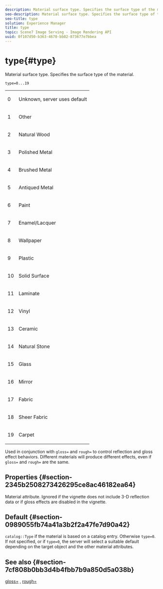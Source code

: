 ```yaml
---
description: Material surface type. Specifies the surface type of the material.
seo-description: Material surface type. Specifies the surface type of the material.
seo-title: type
solution: Experience Manager
title: type
topic: Scene7 Image Serving - Image Rendering API
uuid: 0f107d50-b363-4670-bb02-873677e7bbea
---
```


# type{#type}

Material surface type. Specifies the surface type of the material.

 `type=0...19`

<table id="simpletable_482728CD58144E7BBB2912B2F105FDCA"> 
 <tr class="strow"> 
  <td class="stentry"> <p>0 </p></td> 
  <td class="stentry"> <p>Unknown, server uses default </p></td> 
 </tr> 
 <tr class="strow"> 
  <td class="stentry"> <p>1 </p></td> 
  <td class="stentry"> <p>Other </p> </td> 
 </tr> 
 <tr class="strow"> 
  <td class="stentry"> <p>2 </p></td> 
  <td class="stentry"> <p>Natural Wood </p></td> 
 </tr> 
 <tr class="strow"> 
  <td class="stentry"> <p>3 </p></td> 
  <td class="stentry"> <p>Polished Metal </p></td> 
 </tr> 
 <tr class="strow"> 
  <td class="stentry"> <p>4 </p></td> 
  <td class="stentry"> <p>Brushed Metal </p></td> 
 </tr> 
 <tr class="strow"> 
  <td class="stentry"> <p>5 </p></td> 
  <td class="stentry"> <p>Antiqued Metal </p></td> 
 </tr> 
 <tr class="strow"> 
  <td class="stentry"> <p>6 </p></td> 
  <td class="stentry"> <p>Paint </p></td> 
 </tr> 
 <tr class="strow"> 
  <td class="stentry"> <p>7 </p></td> 
  <td class="stentry"> <p>Enamel/Lacquer </p></td> 
 </tr> 
 <tr class="strow"> 
  <td class="stentry"> <p>8 </p></td> 
  <td class="stentry"> <p>Wallpaper </p></td> 
 </tr> 
 <tr class="strow"> 
  <td class="stentry"> <p>9 </p></td> 
  <td class="stentry"> <p>Plastic </p></td> 
 </tr> 
 <tr class="strow"> 
  <td class="stentry"> <p>10 </p></td> 
  <td class="stentry"> <p>Solid Surface </p></td> 
 </tr> 
 <tr class="strow"> 
  <td class="stentry"> <p>11 </p></td> 
  <td class="stentry"> <p>Laminate </p></td> 
 </tr> 
 <tr class="strow"> 
  <td class="stentry"> <p>12 </p></td> 
  <td class="stentry"> <p>Vinyl </p></td> 
 </tr> 
 <tr class="strow"> 
  <td class="stentry"> <p>13 </p></td> 
  <td class="stentry"> <p>Ceramic </p></td> 
 </tr> 
 <tr class="strow"> 
  <td class="stentry"> <p>14 </p></td> 
  <td class="stentry"> <p>Natural Stone </p></td> 
 </tr> 
 <tr class="strow"> 
  <td class="stentry"> <p>15 </p></td> 
  <td class="stentry"> <p>Glass </p></td> 
 </tr> 
 <tr class="strow"> 
  <td class="stentry"> <p>16 </p></td> 
  <td class="stentry"> <p>Mirror </p></td> 
 </tr> 
 <tr class="strow"> 
  <td class="stentry"> <p>17 </p></td> 
  <td class="stentry"> <p>Fabric </p></td> 
 </tr> 
 <tr class="strow"> 
  <td class="stentry"> <p>18 </p></td> 
  <td class="stentry"> <p>Sheer Fabric </p></td> 
 </tr> 
 <tr class="strow"> 
  <td class="stentry"> <p>19 </p></td> 
  <td class="stentry"> <p>Carpet </p></td> 
 </tr> 
</table>

Used in conjunction with `gloss=` and `rough=` to control reflection and gloss effect behaviors. Different materials will produce different effects, even if `gloss=` and `rough=` are the same.

## Properties {#section-2345b2508273426295ce8ac46182ea64}

Material attribute. Ignored if the vignette does not include 3-D reflection data or if gloss effects are disabled in the vignette.

## Default {#section-0989055fb74a41a3b2f2a47fe7d90a42}

`catalog::Type` if the material is based on a catalog entry. Otherwise `type=0`. If not specified, or if `type=0`, the server will select a suitable default depending on the target object and the other material attributes.

## See also {#section-7cf808b0bb3d4b4fbb7b9a850d5a038b}

[gloss=](../../../../../ir-api/http-protocol/image-rendering-api-ref/c-ir-http-protocol-ref/c-ir-http-protocol-command-reference/r-ir-http-gloss.md#reference-325aef2ee51e4e1584a06047427340ca) , [rough=](../../../../../ir-api/http-protocol/image-rendering-api-ref/c-ir-http-protocol-ref/c-ir-http-protocol-command-reference/r-ir-rough.md#reference-00add846b09f4dc39420bda1ca414180) 
